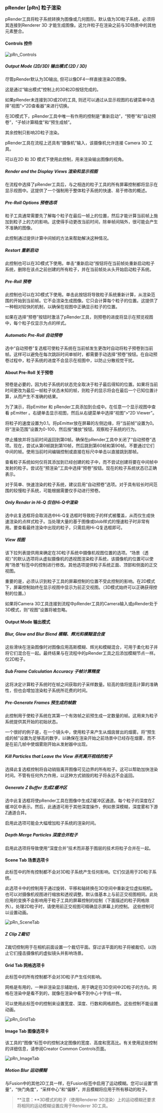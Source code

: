 ### pRender [pRn] 粒子渲染

pRender工具将粒子系统转换为图像或几何图形。默认值为3D粒子系统，必须将其连接到Renderer 3D  才能生成图像。这允许粒子在渲染之前与3D场景中的其他元素整合。

#### Controls 控件

![pRn_Controls](images/pRn_Controls.png)

##### Output Mode (2D/3D) 输出模式 (2D / 3D)

尽管pRender默认为3D输出, 但可以像DF4一样直接渲染2D图像。

这是通过“输出模式”控制上的3D和2D按钮完成的。

如果pRender未连接到3D或2D的工具,  则还可以通过从显示视图的右键菜单中选择“视图”>“2D查看器”来进行切换。

在3D模式下，pRender工具中唯一有作用的控制是“重新启动”，“预卷”和“自动预卷”，“子帧计算精度”和“预生成帧”。

其余控制只影响2D粒子渲染。

pRender工具在流程上还具有“摄像机”输入，该摄像机允许连接  Camera 3D 工具。 

可以在2D 和 3D 模式下使用此控制，用来渲染输出图像的视角。

##### Render and the Display Views 渲染和显示视图

在流程中选择了pRender工具后，与之相连的粒子工具的所有屏幕控制都将显示在显示视图中。这提供了一个强制用于整体粒子系统的快速、易于修改的概述。

##### Pre-Roll Options 预卷选项

粒子工具通常需要先了解每个粒子在最后一帧上的位置，然后才能计算当前帧上施加到粒子上的力的影响。这使得手动更改当前时间，除单帧间隔外，很可能会产生不准确的图像。

此控制通过提供计算中间帧的方法来帮助解决这种情况。

##### Restart 重新启动

此控制也可以在3D模式下使用。单击“重新启动”按钮将在当前帧处重新启动粒子系统，删除在该点之前创建的所有粒子，并在当前帧处从头开始启动粒子系统。

##### Pre-Roll 预卷

此控制也可以在3D模式下使用。单击此按钮将导致粒子系统重新计算，从渲染范围的开始到当前帧。它不会渲染生成图像。它只会计算每个粒子的位置。这提供了一种相对较快的机制，以确保在视图中正确显示粒子的位置。

如果在选择“预卷”按钮时激活了pRender工具，则预卷的进度将显示在预览视图中，每个粒子仅显示为点的样式。

##### Automatic Pre-Roll 自动预卷

选中“自动预卷”复选框可使粒子系统在当前帧发生更改时自动将粒子预卷到当前帧。这样可以避免在每次跳跃时间单帧时，都需要手动选择“预卷”按钮。在自动预卷过程中，粒子系统的进度不会显示在视图中，以防止分散视觉干扰。

#### About Pre-Roll 关于预卷

预卷是必要的，因为粒子系统的状态完全取决于粒子最后得知的位置。如果将当前时间更改为最后一帧粒子状态未知的帧，则粒子的显示将会在最后一个已知位置计算，从而产生不准确的结果。

为了演示，将pEmitter 和  pRender工具添加到合成中。在任意一个显示视图中查看 pEmitter 。右键单击显示视图，然后从右键菜单中选择“视图”>“2D Viewer”。

将粒子的速度设置为0.1。将pEmitter放在屏幕的左侧边缘，将“当前帧”设置为0。将“渲染范围”设置为0-100，然后按“播放”按钮。观察粒子系统的行为。

停止播放并将当前时间返回到第0帧。确保在pRender工具中关闭了“自动预卷”选项。现在，尝试从第0帧跳到第10帧，然后跳到第60帧和第90帧。不要通过它们中间的帧。使用当前时间编辑控制或直接在标尺中单击以直接跳到那帧。

查看粒子系统如何仅将其添加到已经创建的粒子中，而不尝试创建将要在中间帧中发射的粒子。尝试在“预渲染”工具中选择“预卷”按钮。现在的粒子系统状态已正确表示。

对于简单、快速渲染的粒子系统，建议启用“自动预卷”选项。对于具有较长时间范围的较慢粒子系统，可能根据需要仅手动进行预卷。

##### Only Render in Hi-Q 仅在Hi-Q中渲染

选中此复选框将会取消选中Hi-Q复选框时导致粒子的样式被覆盖，从而仅生成快速渲染的点样式粒子。当处理大量的基于图像或blob样式的慢速粒子时非常有用。要查看最终渲染中出现的粒子，只需启用Hi-Q复选框即可。

##### View 视图

该下拉列表提供用来确定在3D粒子系统中摄像机视图位置的选项。“场景（透视）”的默认选项将从虚拟摄像机的透视图渲染粒子系统，该摄像机的位置可以使用“场景”标签中的控制进行修改。其他选项提供粒子系统正面、顶部和侧面的正交视图。

重要的是，必须认识到粒子工具的屏幕控制的位置不受此控制的影响。在2D模式下，屏幕控制始终在显示视图中显示为前正交视图。（3D模式始终可以正确获得控制的位置。）

如果将Camera 3D工具连接到流程中pRender工具的Camera输入或pRender处于3D模式，则“视图”设置将被忽略。

#### Output Mode 输出模式

##### Blur, Glow and Blur Blend 模糊、辉光和模糊混合度

这些滑块在渲染图像时对图像应用高斯模糊、辉光和模糊混合，可用于柔化粒子并将它们混合在一起。最终结果与在流程中的pRender工具之后添加模糊节点一样。仅2D粒子。

##### Sub Frame Calculation Accuracy 子帧计算精度

这将决定计算粒子系统时在帧之间获取的子采样数量。较高的值将提高计算的准确性，但也会增加渲染粒子系统所花费的时间。

##### Pre-Generate Frames 预生成的帧数

此控制用于使粒子系统在其第一个有效帧之前预生成一定数量的帧。这用来为粒子系统提供其开始的初始状态。

一个很好的例子是，在一个镜头中，使用粒子来产生从烟囱冒出的烟雾。将“预生成的帧”设置为足够高的数字，以确保在渲染开始之前场景中已经存在烟雾，而不是在前几帧中使烟雾刚开始从发射器中出现。

##### Kill Particles that Leave the View 杀死离开视线的粒子

选择此复选框控制将自动销毁离开图像可见边界的所有粒子。这可以帮助加快渲染时间。不管有任何外力作用，以这种方式销毁的粒子将永远不会返回。

##### Generate Z Buffer 生成Z缓冲区

选中此复选框将使pRender工具在图像中生成Z缓冲区通道。每个粒子的深度在Z缓冲区中表示。然后，此通道可用于其他深度操作，例如景深模糊，深度雾和下游Z通道合并。

启用此选项可能会大幅增加粒子系统的渲染时间。

##### Depth Merge Particles 深度合并粒子

启用此选项将导致使用“深度合并”技术而非基于图层的技术将粒子合并在一起。

#### Scene Tab 场景选项卡

此标签中的所有控制都不会对3D粒子系统产生任何影响。它们仅适用于2D粒子系统。

此选项卡中的控制用于通过旋转、平移和轴转换在3D空间中重新定位虚拟相机。也可以对摄像机视图进行缩放和透视调整。默认值基本上与前正交视图相同。此处应用的变换不会影响用于粒子工具的屏幕控制的绘制（下面描述的粒子网格除外）。处理2D粒子时，请使用前正交视图可精确显示屏幕上的控制。  这些控制可以设置动画。 

![pRn_SceneTab](images/pRn_SceneTab.png)

##### Z Clip Z裁切

Z裁切控制用于在相机前面设置一个裁切平面。穿过该平面的粒子将被裁切，以防止它们撞击摄像机的虚拟镜头并影响场景。

#### Grid Tab 网格选项卡

此标签中的所有控制都不会对3D粒子产生任何影响。

网格是有用的，一种非渲染显示辅助线，用于确定在3D空间中2D粒子的方向。网格在渲染中是看不到的，就像在渲染中看不到中心十字线一样。

可以使用此标签中的控制来设置宽度、深度、行数和网格颜色。这些控制不能设置动画。

![pRn_GridTab](images/pRn_GridTab.png)

#### Image Tab 图像选项卡

该工具的“图像”标签中的控制决定图像的宽度、高度和宽高比。有关使用这些控制的详细信息，请参阅Creator Common Controls页面。

![pRn_ImageTab](images/pRn_ImageTab.png)

##### Motion Blur 运动模糊

与Fusion中的其他2D工具一样，在Fusion标签中启用了运动模糊。您可以设置“质量”，“快门角度”，“采样中心”和“偏移”，并且模糊将应用于所有移动的粒子。

> **注意：**3D模式的粒子（使用Renderer 3D渲染）上的运动模糊还要求将相同的运动模糊设置应用于Renderer 3D工具。